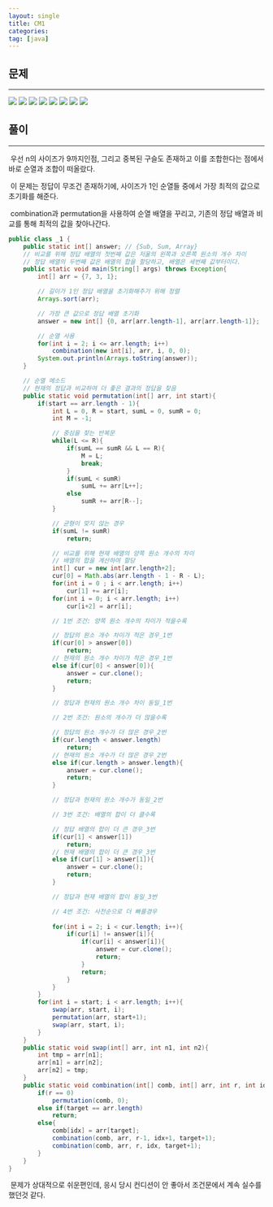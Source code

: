 ```yaml
---
layout: single
title: CM1
categories:
tag: [java]
---
```


## 문제
---

<img src = "https://user-images.githubusercontent.com/76546008/202069022-ff573b86-d141-44c7-887c-039c14ea738b.png"/>

<img src="https://user-images.githubusercontent.com/76546008/202069175-0c22d964-3532-4d18-a973-8df7f484677f.png"/>

<img src="https://user-images.githubusercontent.com/76546008/202069241-25c3616c-ab97-4b3e-922f-38419cd476dd.png"/>

<img src="https://user-images.githubusercontent.com/76546008/202069300-4c3d63e2-1b9b-4083-8a5b-cecb47de22fe.png"/>

<img src="https://user-images.githubusercontent.com/76546008/202069338-262bfd4d-c0d9-4287-8b22-c4a83cfa54a8.png"/>

<img src="https://user-images.githubusercontent.com/76546008/202069389-f1e5c8e0-e8b8-4837-a7fe-2606d2f7ed7b.png"/>

<img src="https://user-images.githubusercontent.com/76546008/202069424-9b2dda86-7a42-4510-af2f-e418389a3f1d.png"/>

<img src="https://user-images.githubusercontent.com/76546008/202069469-50363012-6171-4dbe-a29c-368e248d48cb.png"/>


## 풀이
---
&nbsp;우선 n의 사이즈가 9까지인점, 그리고 중복된 구슬도 존재하고 이를 조합한다는 점에서 바로 순열과 조합이 떠올랐다.

&nbsp;이 문제는 정답이 무조건 존재하기에, 사이즈가 1인 순열들 중에서 가장 최적의 값으로 초기화를 해준다.

&nbsp;combination과 permutation을 사용하여 순열 배열을 꾸리고, 기존의 정답 배열과 비교를 통해 최적의 값을 찾아나간다.

```java
public class _1 {
    public static int[] answer; // {Sub, Sum, Array}
    // 비교를 위해 정답 배열의 첫번째 값은 저울의 왼쪽과 오른쪽 원소의 개수 차이
    // 정답 배열의 두번째 값은 배열의 합을 할당하고, 배열은 세번째 값부터이다.
    public static void main(String[] args) throws Exception{
        int[] arr = {7, 3, 1};

        // 길이가 1인 정답 배열을 초기화해주기 위해 정렬
        Arrays.sort(arr);

        // 가장 큰 값으로 정답 배열 초기화
        answer = new int[] {0, arr[arr.length-1], arr[arr.length-1]};

        // 순열 사용
        for(int i = 2; i <= arr.length; i++)
            combination(new int[i], arr, i, 0, 0);
        System.out.println(Arrays.toString(answer));
    }

    // 순열 메소드
    // 현재의 정답과 비교하여 더 좋은 결과의 정답을 찾음
    public static void permutation(int[] arr, int start){
        if(start == arr.length - 1){
            int L = 0, R = start, sumL = 0, sumR = 0;
            int M = -1;

            // 중심을 찾는 반복문
            while(L <= R){
                if(sumL == sumR && L == R){
                    M = L;
                    break;
                }
                if(sumL < sumR)
                    sumL += arr[L++];
                else
                    sumR += arr[R--];
            }

            // 균형이 맞지 않는 경우
            if(sumL != sumR)
                return;

            // 비교를 위해 현재 배열의 양쪽 원소 개수의 차이
            // 배열의 합을 계산하여 할당
            int[] cur = new int[arr.length+2];
            cur[0] = Math.abs(arr.length - 1 - R - L);
            for(int i = 0 ; i < arr.length; i++)
                cur[1] += arr[i];
            for(int i = 0; i < arr.length; i++)
                cur[i+2] = arr[i];

            // 1번 조건: 양쪽 원소 개수의 차이가 적을수록

            // 정답의 원소 개수 차이가 적은 경우_1번
            if(cur[0] > answer[0])
                return;
            // 현재의 원소 개수 차이가 적은 경우_1번
            else if(cur[0] < answer[0]){
                answer = cur.clone();
                return;
            }

            // 정답과 현재의 원소 개수 차이 동일_1번

            // 2번 조건: 원소의 개수가 더 많을수록

            // 정답의 원소 개수가 더 많은 경우_2번
            if(cur.length < answer.length)
                return;
            // 현재의 원소 개수가 더 많은 경우_2번
            else if(cur.length > answer.length){
                answer = cur.clone();
                return;
            }

            // 정답과 현재의 원소 개수가 동일_2번

            // 3번 조건: 배열의 합이 더 클수록

            // 정답 배열의 합이 더 큰 경우_3번
            if(cur[1] < answer[1])
                return;
            // 현재 배열의 합이 더 큰 경우_3번
            else if(cur[1] > answer[1]){
                answer = cur.clone();
                return;
            }

            // 정답과 현재 배열의 합이 동일_3번

            // 4번 조건: 사전순으로 더 빠를경우
            
            for(int i = 2; i < cur.length; i++){
                if(cur[i] != answer[i]){
                    if(cur[i] < answer[i]){
                        answer = cur.clone();
                        return;
                    }
                    return;
                }
            }
        }
        for(int i = start; i < arr.length; i++){
            swap(arr, start, i);
            permutation(arr, start+1);
            swap(arr, start, i);
        }
    }
    public static void swap(int[] arr, int n1, int n2){
        int tmp = arr[n1];
        arr[n1] = arr[n2];
        arr[n2] = tmp;
    }
    public static void combination(int[] comb, int[] arr, int r, int idx, int target){
        if(r == 0)
            permutation(comb, 0);
        else if(target == arr.length)
            return;
        else{
            comb[idx] = arr[target];
            combination(comb, arr, r-1, idx+1, target+1);
            combination(comb, arr, r, idx, target+1);
        }
    }
}

```

&nbsp;문제가 상대적으로 쉬운편인데, 응시 당시 컨디션이 안 좋아서 조건문에서 계속 실수를 했던것 같다.